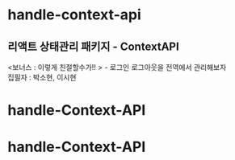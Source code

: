 # handle-context-api

## 리액트 상태관리 패키지 - ContextAPI

<보너스 : 이렇게 친절할수가!! > - 로그인 로그아웃을 전역에서 관리해보자  
집필자 : 박소현, 이시현
# handle-Context-API
# handle-Context-API
